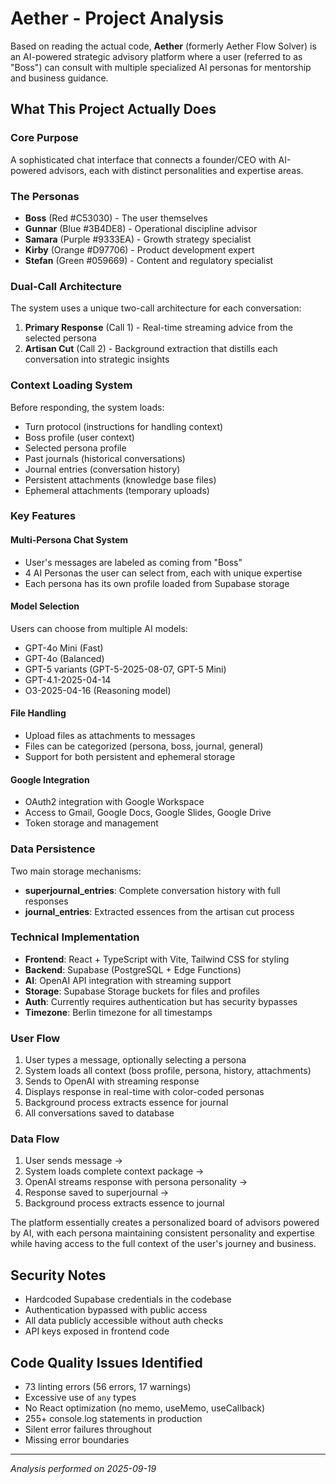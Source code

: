 # Aether - Project Analysis

Based on reading the actual code, **Aether** (formerly Aether Flow Solver) is an AI-powered strategic advisory platform where a user (referred to as "Boss") can consult with multiple specialized AI personas for mentorship and business guidance.

## What This Project Actually Does

### Core Purpose
A sophisticated chat interface that connects a founder/CEO with AI-powered advisors, each with distinct personalities and expertise areas.

### The Personas
- **Boss** (Red #C53030) - The user themselves
- **Gunnar** (Blue #3B4DE8) - Operational discipline advisor
- **Samara** (Purple #9333EA) - Growth strategy specialist
- **Kirby** (Orange #D97706) - Product development expert
- **Stefan** (Green #059669) - Content and regulatory specialist

### Dual-Call Architecture
The system uses a unique two-call architecture for each conversation:
1. **Primary Response** (Call 1) - Real-time streaming advice from the selected persona
2. **Artisan Cut** (Call 2) - Background extraction that distills each conversation into strategic insights

### Context Loading System
Before responding, the system loads:
- Turn protocol (instructions for handling context)
- Boss profile (user context)
- Selected persona profile
- Past journals (historical conversations)
- Journal entries (conversation history)
- Persistent attachments (knowledge base files)
- Ephemeral attachments (temporary uploads)

### Key Features

#### Multi-Persona Chat System
- User's messages are labeled as coming from "Boss"
- 4 AI Personas the user can select from, each with unique expertise
- Each persona has its own profile loaded from Supabase storage

#### Model Selection
Users can choose from multiple AI models:
- GPT-4o Mini (Fast)
- GPT-4o (Balanced)
- GPT-5 variants (GPT-5-2025-08-07, GPT-5 Mini)
- GPT-4.1-2025-04-14
- O3-2025-04-16 (Reasoning model)

#### File Handling
- Upload files as attachments to messages
- Files can be categorized (persona, boss, journal, general)
- Support for both persistent and ephemeral storage

#### Google Integration
- OAuth2 integration with Google Workspace
- Access to Gmail, Google Docs, Google Slides, Google Drive
- Token storage and management

### Data Persistence
Two main storage mechanisms:
- **superjournal_entries**: Complete conversation history with full responses
- **journal_entries**: Extracted essences from the artisan cut process

### Technical Implementation
- **Frontend**: React + TypeScript with Vite, Tailwind CSS for styling
- **Backend**: Supabase (PostgreSQL + Edge Functions)
- **AI**: OpenAI API integration with streaming support
- **Storage**: Supabase Storage buckets for files and profiles
- **Auth**: Currently requires authentication but has security bypasses
- **Timezone**: Berlin timezone for all timestamps

### User Flow
1. User types a message, optionally selecting a persona
2. System loads all context (boss profile, persona, history, attachments)
3. Sends to OpenAI with streaming response
4. Displays response in real-time with color-coded personas
5. Background process extracts essence for journal
6. All conversations saved to database

### Data Flow
1. User sends message →
2. System loads complete context package →
3. OpenAI streams response with persona personality →
4. Response saved to superjournal →
5. Background process extracts essence to journal

The platform essentially creates a personalized board of advisors powered by AI, with each persona maintaining consistent personality and expertise while having access to the full context of the user's journey and business.

## Security Notes
- Hardcoded Supabase credentials in the codebase
- Authentication bypassed with public access
- All data publicly accessible without auth checks
- API keys exposed in frontend code

## Code Quality Issues Identified
- 73 linting errors (56 errors, 17 warnings)
- Excessive use of `any` types
- No React optimization (no memo, useMemo, useCallback)
- 255+ console.log statements in production
- Silent error failures throughout
- Missing error boundaries

---
*Analysis performed on 2025-09-19*